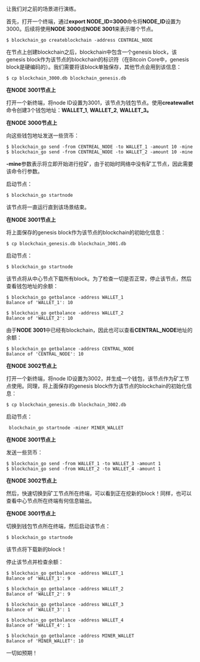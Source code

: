 让我们对之前的场景进行演练。

首先，打开一个终端，通过**export NODE\_ID=3000**命令将**NODE\_ID**设置为3000。后续将使用**NODE 3000**或**NODE 3001**来表示哪个节点。

```
$ blockchain_go createblockchain -address CENTREAL_NODE
```

在节点上创建blockchain之后，blockchain中包含一个genesis block，该genesis block作为该节点的blockchain的标识符（在Bitcoin Core中，genesis block是硬编码的）。我们需要将该block单独保存，其他节点会用到该信息：

```
$ cp blockchain_3000.db blockchain_genesis.db
```

**在NODE 3001节点上**

打开一个新终端，将node ID设置为3001，该节点为钱包节点。使用**createwallet**命令创建3个钱包地址：**WALLET\_1**, **WALLET\_2**, **WALLET\_3。**

**在NODE 3000节点上**

向这些钱包地址发送一些货币：

```
$ blockchain_go send -from CENTREAL_NODE -to WALLET_1 -amount 10 -mine
$ blockchain_go send -from CENTREAL_NODE -to WALLET_2 -amount 10 -mine
```

**-mine**参数表示将立即开始进行挖矿，由于初始时网络中没有矿工节点，因此需要该命令行参数。

启动节点：

```
$ blockchain_go startnode
```

该节点将一直运行直到该场景结束。

**在NODE 3001节点上**

将上面保存的genesis block作为该节点的blockchain的初始化信息：

```
$ cp blockchain_genesis.db blockchain_3001.db
```

启动节点：

```
$ blockchain_go startnode
```

该节点将从中心节点下载所有block。为了检查一切是否正常，停止该节点，然后查看钱包地址的余额：

```
$ blockchain_go getbalance -address WALLET_1
Balance of 'WALLET_1': 10

$ blockchain_go getbalance -address WALLET_2
Balance of 'WALLET_2': 10
```

由于**NODE 3001**中已经有blockchain，因此也可以查看**CENTRAL\_NODE**地址的余额：

```
$ blockchain_go getbalance -address CENTRAL_NODE
Balance of 'CENTRAL_NODE': 10
```

**在NODE 3002节点上**

打开一个新终端，将node ID设置为3002，并生成一个钱包，该节点作为矿工节点使用。同理，将上面保存的genesis block作为该节点的blockchain的初始化信息：

```
$ cp blockchain_genesis.db blockchain_3002.db
```

启动节点：

```
 blockchain_go startnode -miner MINER_WALLET
```

**在NODE 3001节点上**

发送一些货币：

```
$ blockchain_go send -from WALLET_1 -to WALLET_3 -amount 1
$ blockchain_go send -from WALLET_2 -to WALLET_4 -amount 1
```

**在NODE 3002节点上**

然后，快速切换到矿工节点所在终端，可以看到正在挖新的block！同样，也可以查看中心节点所在终端有何信息输出。

**在NODE 3001节点上**

切换到钱包节点所在终端，然后启动该节点：

```
$ blockchain_go startnode
```

该节点将下载新的block！

停止该节点并检查余额：

```
$ blockchain_go getbalance -address WALLET_1
Balance of 'WALLET_1': 9

$ blockchain_go getbalance -address WALLET_2
Balance of 'WALLET_2': 9

$ blockchain_go getbalance -address WALLET_3
Balance of 'WALLET_3': 1

$ blockchain_go getbalance -address WALLET_4
Balance of 'WALLET_4': 1

$ blockchain_go getbalance -address MINER_WALLET
Balance of 'MINER_WALLET': 10
```

一切如预期！



